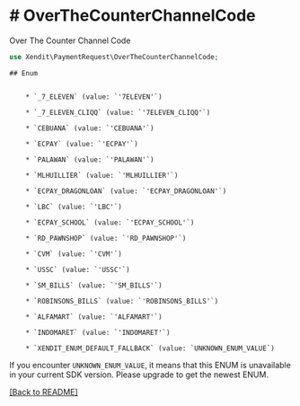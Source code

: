 # # OverTheCounterChannelCode
Over The Counter Channel Code

```php
use Xendit\PaymentRequest\OverTheCounterChannelCode;
```


    ## Enum

    
        * `_7_ELEVEN` (value: `'7ELEVEN'`)
    
        * `_7_ELEVEN_CLIQQ` (value: `'7ELEVEN_CLIQQ'`)
    
        * `CEBUANA` (value: `'CEBUANA'`)
    
        * `ECPAY` (value: `'ECPAY'`)
    
        * `PALAWAN` (value: `'PALAWAN'`)
    
        * `MLHUILLIER` (value: `'MLHUILLIER'`)
    
        * `ECPAY_DRAGONLOAN` (value: `'ECPAY_DRAGONLOAN'`)
    
        * `LBC` (value: `'LBC'`)
    
        * `ECPAY_SCHOOL` (value: `'ECPAY_SCHOOL'`)
    
        * `RD_PAWNSHOP` (value: `'RD_PAWNSHOP'`)
    
        * `CVM` (value: `'CVM'`)
    
        * `USSC` (value: `'USSC'`)
    
        * `SM_BILLS` (value: `'SM_BILLS'`)
    
        * `ROBINSONS_BILLS` (value: `'ROBINSONS_BILLS'`)
    
        * `ALFAMART` (value: `'ALFAMART'`)
    
        * `INDOMARET` (value: `'INDOMARET'`)
    
        * `XENDIT_ENUM_DEFAULT_FALLBACK` (value: `UNKNOWN_ENUM_VALUE`)

If you encounter `UNKNOWN_ENUM_VALUE`, it means that this ENUM is unavailable in your current SDK version. Please upgrade to get the newest ENUM.

[[Back to README]](../../README.md)

